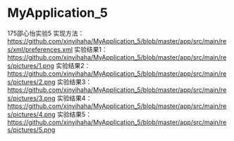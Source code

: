 # MyApplication_5
175邵心怡实验5
实现方法：https://github.com/xinyihaha/MyApplication_5/blob/master/app/src/main/res/xml/preferences.xml
实验结果1：https://github.com/xinyihaha/MyApplication_5/blob/master/app/src/main/res/pictures/1.png
实验结果2：https://github.com/xinyihaha/MyApplication_5/blob/master/app/src/main/res/pictures/2.png
实验结果3：https://github.com/xinyihaha/MyApplication_5/blob/master/app/src/main/res/pictures/3.png
实验结果4：https://github.com/xinyihaha/MyApplication_5/blob/master/app/src/main/res/pictures/4.png
实验结果5：https://github.com/xinyihaha/MyApplication_5/blob/master/app/src/main/res/pictures/5.png
